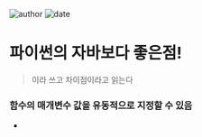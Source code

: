﻿
![author](https://img.shields.io/badge/author-daesungRa-lightgray.svg?style=flat-square)
![date](https://img.shields.io/badge/date-190521-lightgray.svg?style=flat-square)

# 파이썬의 자바보다 좋은점!

> 이라 쓰고 차이점이라고 읽는다

### 함수의 매개변수 값을 유동적으로 지정할 수 있음

- 


